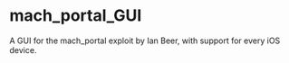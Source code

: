 # mach_portal_GUI
A GUI for the mach_portal exploit by Ian Beer, with support for every iOS device.
